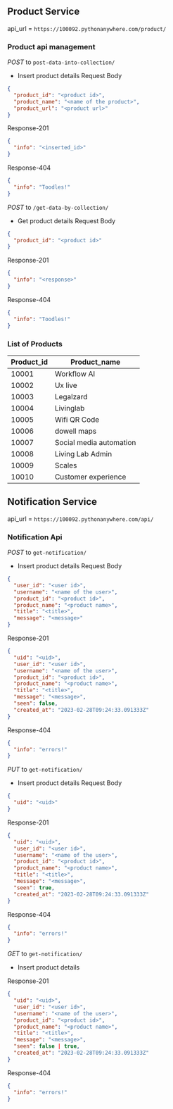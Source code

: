 ## Product Service

api_url = `https://100092.pythonanywhere.com/product/`

### Product api management

_POST_ to `post-data-into-collection/`

- Insert product details
  Request Body

```json
{
  "product_id": "<product id>",
  "product_name": "<name of the product>",
  "product_url": "<product url>"
}
```

Response-201

```json
{
  "info": "<inserted_id>"
}
```

Response-404

```json
{
  "info": "Toodles!"
}
```

_POST_ to `/get-data-by-collection/`

- Get product details
  Request Body

```json
{
  "product_id": "<product id>"
}
```

Response-201

```json
{
  "info": "<response>"
}
```

Response-404

```json
{
  "info": "Toodles!"
}
```

### List of Products

| Product_id | Product_name            |
| ---------- | ----------------------- |
| 10001      | Workflow AI             |
| 10002      | Ux live                 |
| 10003      | Legalzard               |
| 10004      | Livinglab               |
| 10005      | Wifi QR Code            |
| 10006      | dowell maps             |
| 10007      | Social media automation |
| 10008      | Living Lab Admin        |
| 10009      | Scales                  |
| 10010      | Customer experience     |

## Notification Service

api_url = `https://100092.pythonanywhere.com/api/`

### Notification Api

_POST_ to `get-notification/`

- Insert product details
  Request Body

```json
{
  "user_id": "<user id>",
  "username": "<name of the user>",
  "product_id": "<product id>",
  "product_name": "<product name>",
  "title": "<title>",
  "message": "<message>"
}
```

Response-201

```json
{
  "uid": "<uid>",
  "user_id": "<user id>",
  "username": "<name of the user>",
  "product_id": "<product id>",
  "product_name": "<product name>",
  "title": "<title>",
  "message": "<message>",
  "seen": false,
  "created_at": "2023-02-28T09:24:33.091333Z"
}
```

Response-404

```json
{
  "info": "errors!"
}
```

_PUT_ to `get-notification/`

- Insert product details
  Request Body

```json
{
  "uid": "<uid>"
}
```

Response-201

```json
{
  "uid": "<uid>",
  "user_id": "<user id>",
  "username": "<name of the user>",
  "product_id": "<product id>",
  "product_name": "<product name>",
  "title": "<title>",
  "message": "<message>",
  "seen": true,
  "created_at": "2023-02-28T09:24:33.091333Z"
}
```

Response-404

```json
{
  "info": "errors!"
}
```

_GET_ to `get-notification/`

- Insert product details

Response-201

```json
{
  "uid": "<uid>",
  "user_id": "<user id>",
  "username": "<name of the user>",
  "product_id": "<product id>",
  "product_name": "<product name>",
  "title": "<title>",
  "message": "<message>",
  "seen": false | true,
  "created_at": "2023-02-28T09:24:33.091333Z"
}
```

Response-404

```json
{
  "info": "errors!"
}
```
